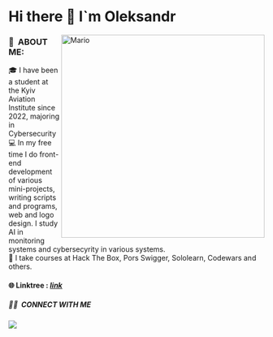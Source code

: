 # Hi there 👋 I`m Oleksandr
<img alt="Mario" width="400px" src="https://user-images.githubusercontent.com/74038190/225813708-98b745f2-7d22-48cf-9150-083f1b00d6c9.gif" align="right"/>

### 🙌 &nbsp;ABOUT ME:
🎓 I have been a student at the Kyiv Aviation Institute since 2022, majoring in Cybersecurity\
💻 In my free time I do front-end development of various mini-projects, writing scripts and programs, web and logo design. I study AI in monitoring systems and cybersecyrity in various systems.\
📒 I take courses at Hack The Box, Pors Swigger, Sololearn, Codewars and others. 
#### 🌐 Linktree : *[link](https://linktr.ee/cyberlass)*

##### 🤝🏻 &nbsp;CONNECT WITH ME 
<a href="https://t.me/cyberlass"><img src="https://img.shields.io/badge/Telegram-2CA5E0?style=for-the-badge&logo=telegram&logoColor=white"></a>

